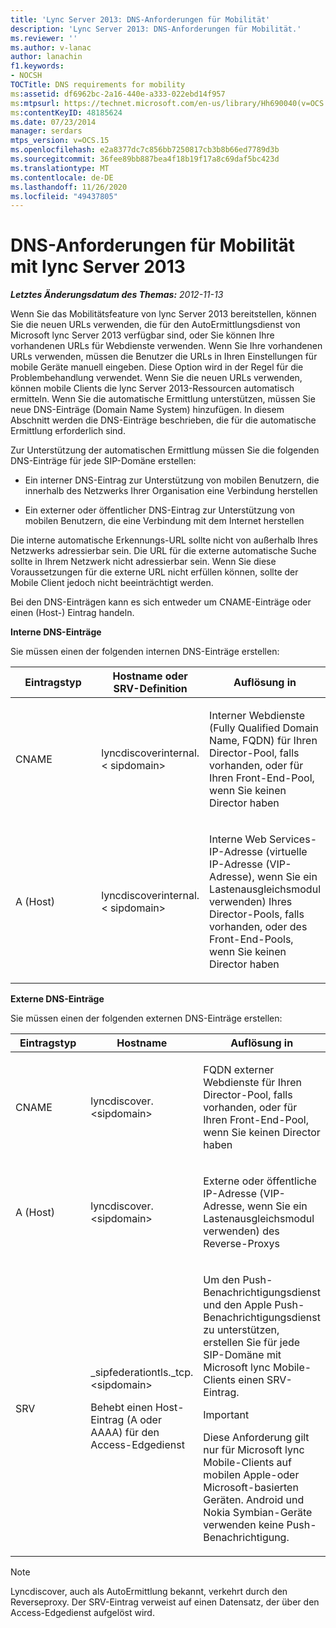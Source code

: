 ```yaml
---
title: 'Lync Server 2013: DNS-Anforderungen für Mobilität'
description: 'Lync Server 2013: DNS-Anforderungen für Mobilität.'
ms.reviewer: ''
ms.author: v-lanac
author: lanachin
f1.keywords:
- NOCSH
TOCTitle: DNS requirements for mobility
ms:assetid: df6962bc-2a16-440e-a333-022ebd14f957
ms:mtpsurl: https://technet.microsoft.com/en-us/library/Hh690040(v=OCS.15)
ms:contentKeyID: 48185624
ms.date: 07/23/2014
manager: serdars
mtps_version: v=OCS.15
ms.openlocfilehash: e2a8377dc7c856bb7250817cb3b8b66ed7789d3b
ms.sourcegitcommit: 36fee89bb887bea4f18b19f17a8c69daf5bc423d
ms.translationtype: MT
ms.contentlocale: de-DE
ms.lasthandoff: 11/26/2020
ms.locfileid: "49437805"
---
```

# <a name="dns-requirements-for-mobility-with-lync-server-2013"></a>DNS-Anforderungen für Mobilität mit lync Server 2013

<div data-xmlns="http://www.w3.org/1999/xhtml">

<div class="topic" data-xmlns="http://www.w3.org/1999/xhtml" data-msxsl="urn:schemas-microsoft-com:xslt" data-cs="https://msdn.microsoft.com/">

<div data-asp="https://msdn2.microsoft.com/asp">



</div>

<div id="mainSection">

<div id="mainBody">

<span> </span>

_**Letztes Änderungsdatum des Themas:** 2012-11-13_

Wenn Sie das Mobilitätsfeature von lync Server 2013 bereitstellen, können Sie die neuen URLs verwenden, die für den AutoErmittlungsdienst von Microsoft lync Server 2013 verfügbar sind, oder Sie können Ihre vorhandenen URLs für Webdienste verwenden. Wenn Sie Ihre vorhandenen URLs verwenden, müssen die Benutzer die URLs in Ihren Einstellungen für mobile Geräte manuell eingeben. Diese Option wird in der Regel für die Problembehandlung verwendet. Wenn Sie die neuen URLs verwenden, können mobile Clients die lync Server 2013-Ressourcen automatisch ermitteln. Wenn Sie die automatische Ermittlung unterstützen, müssen Sie neue DNS-Einträge (Domain Name System) hinzufügen. In diesem Abschnitt werden die DNS-Einträge beschrieben, die für die automatische Ermittlung erforderlich sind.

Zur Unterstützung der automatischen Ermittlung müssen Sie die folgenden DNS-Einträge für jede SIP-Domäne erstellen:

  - Ein interner DNS-Eintrag zur Unterstützung von mobilen Benutzern, die innerhalb des Netzwerks Ihrer Organisation eine Verbindung herstellen

  - Ein externer oder öffentlicher DNS-Eintrag zur Unterstützung von mobilen Benutzern, die eine Verbindung mit dem Internet herstellen

Die interne automatische Erkennungs-URL sollte nicht von außerhalb Ihres Netzwerks adressierbar sein. Die URL für die externe automatische Suche sollte in Ihrem Netzwerk nicht adressierbar sein. Wenn Sie diese Voraussetzungen für die externe URL nicht erfüllen können, sollte der Mobile Client jedoch nicht beeinträchtigt werden.

Bei den DNS-Einträgen kann es sich entweder um CNAME-Einträge oder einen (Host-) Eintrag handeln.

**Interne DNS-Einträge**

Sie müssen einen der folgenden internen DNS-Einträge erstellen:


<table>
<colgroup>
<col style="width: 33%" />
<col style="width: 33%" />
<col style="width: 33%" />
</colgroup>
<thead>
<tr class="header">
<th>Eintragstyp</th>
<th>Hostname oder SRV-Definition</th>
<th>Auflösung in</th>
</tr>
</thead>
<tbody>
<tr class="odd">
<td><p>CNAME</p></td>
<td><p>lyncdiscoverinternal. &lt; sipdomain&gt;</p></td>
<td><p>Interner Webdienste (Fully Qualified Domain Name, FQDN) für Ihren Director-Pool, falls vorhanden, oder für Ihren Front-End-Pool, wenn Sie keinen Director haben</p></td>
</tr>
<tr class="even">
<td><p>A (Host)</p></td>
<td><p>lyncdiscoverinternal. &lt; sipdomain&gt;</p></td>
<td><p>Interne Web Services-IP-Adresse (virtuelle IP-Adresse (VIP-Adresse), wenn Sie ein Lastenausgleichsmodul verwenden) Ihres Director-Pools, falls vorhanden, oder des Front-End-Pools, wenn Sie keinen Director haben</p></td>
</tr>
</tbody>
</table>


**Externe DNS-Einträge**

Sie müssen einen der folgenden externen DNS-Einträge erstellen:


<table>
<colgroup>
<col style="width: 33%" />
<col style="width: 33%" />
<col style="width: 33%" />
</colgroup>
<thead>
<tr class="header">
<th>Eintragstyp</th>
<th>Hostname</th>
<th>Auflösung in</th>
</tr>
</thead>
<tbody>
<tr class="odd">
<td><p>CNAME</p></td>
<td><p>lyncdiscover. &lt;sipdomain&gt;</p></td>
<td><p>FQDN externer Webdienste für Ihren Director-Pool, falls vorhanden, oder für Ihren Front-End-Pool, wenn Sie keinen Director haben</p></td>
</tr>
<tr class="even">
<td><p>A (Host)</p></td>
<td><p>lyncdiscover. &lt;sipdomain&gt;</p></td>
<td><p>Externe oder öffentliche IP-Adresse (VIP-Adresse, wenn Sie ein Lastenausgleichsmodul verwenden) des Reverse-Proxys</p></td>
</tr>
<tr class="odd">
<td><p>SRV</p></td>
<td><p>_sipfederationtls._tcp. &lt;sipdomain&gt;</p>
<p>Behebt einen Host-Eintrag (A oder AAAA) für den Access-Edgedienst</p></td>
<td><p>Um den Push-Benachrichtigungsdienst und den Apple Push-Benachrichtigungsdienst zu unterstützen, erstellen Sie für jede SIP-Domäne mit Microsoft lync Mobile-Clients einen SRV-Eintrag.</p>
<div>

> [!IMPORTANT]  
> Diese Anforderung gilt nur für Microsoft lync Mobile-Clients auf mobilen Apple-oder Microsoft-basierten Geräten. Android und Nokia Symbian-Geräte verwenden keine Push-Benachrichtigung.


</div></td>
</tr>
</tbody>
</table>


<div>


> [!NOTE]  
> Lyncdiscover, auch als AutoErmittlung bekannt, verkehrt durch den Reverseproxy. Der SRV-Eintrag verweist auf einen Datensatz, der über den Access-Edgedienst aufgelöst wird.



</div>

</div>

<span> </span>

</div>

</div>

</div>

